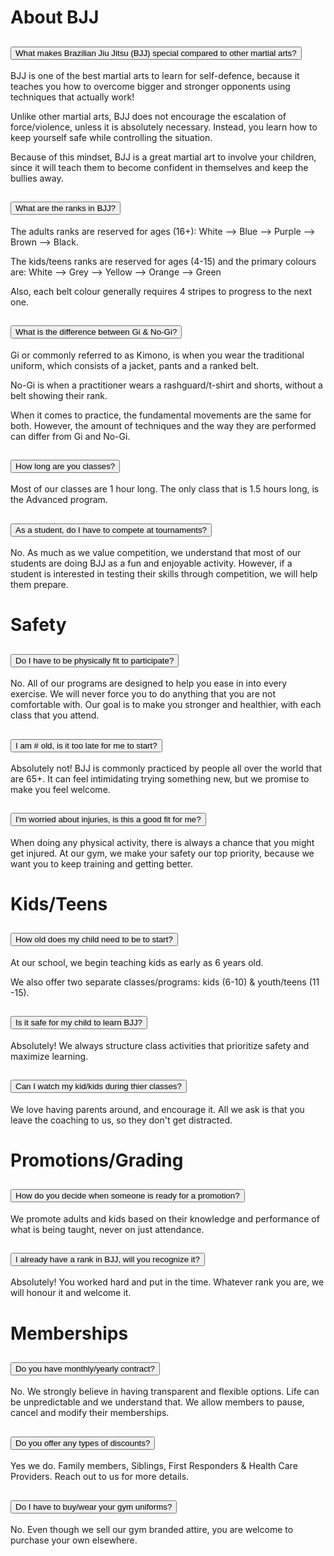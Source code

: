 <div class="container py-5 px-4 p-lg-5">
  <h1 class="fw-bold">
    About BJJ
  </h1>

<div class="accordion" id="accordionExample">
  <div class="accordion-item">
    <h2 class="accordion-header" id="headingOne">
      <button class="accordion-button fw-bold" type="button" data-bs-toggle="collapse" data-bs-target="#collapseOne" aria-expanded="true" aria-controls="collapseOne">
        What makes Brazilian Jiu Jitsu (BJJ) special compared to other martial arts?
      </button>
    </h2>
    <div id="collapseOne" class="accordion-collapse collapse show" aria-labelledby="headingOne" data-bs-parent="#accordionExample">
      <div class="accordion-body">
        <p>
          BJJ is one of the best martial arts to learn for self-defence, because it teaches you how to overcome bigger and stronger opponents using techniques that actually work! 
        </p>
        <p>
Unlike other martial arts, BJJ does not encourage the escalation of force/violence, unless it is absolutely necessary. Instead, you learn how to keep yourself safe while controlling the situation.
        </p>
        <p>
Because of this mindset, BJJ is a great martial art to involve your children, since it will teach them to become confident in themselves and keep the bullies away.
        </p>
      </div>
    </div>
  </div>
  <div class="accordion-item">
    <h2 class="accordion-header" id="headingTwo">
      <button class="accordion-button fw-bold collapsed" type="button" data-bs-toggle="collapse" data-bs-target="#collapseTwo" aria-expanded="false" aria-controls="collapseTwo">
        What are the ranks in BJJ?
      </button>
    </h2>
    <div id="collapseTwo" class="accordion-collapse collapse" aria-labelledby="headingTwo" data-bs-parent="#accordionExample">
      <div class="accordion-body">
        <p>
         The adults ranks are reserved for ages (16+): White --> Blue --> Purple --> Brown --> Black.
        </p>
        <p>
         The kids/teens ranks are reserved for ages (4-15) and the primary colours are: White --> Grey -->  Yellow --> Orange --> Green</p>
        <p>
         Also, each belt colour generally requires 4 stripes to progress to the next one.
        </p>
      </div>
    </div>
  </div>
  <div class="accordion-item">
    <h2 class="accordion-header" id="headingThree">
      <button class="accordion-button fw-bold collapsed" type="button" data-bs-toggle="collapse" data-bs-target="#collapseThree" aria-expanded="false" aria-controls="collapseThree">
        What is the difference between Gi & No-Gi?
      </button>
    </h2>
    <div id="collapseThree" class="accordion-collapse collapse" aria-labelledby="headingThree" data-bs-parent="#accordionExample">
      <div class="accordion-body">
        <p>
          Gi or commonly referred to as Kimono, is when you wear the traditional uniform, which consists of a jacket, pants and a ranked belt.
        </p>
        <p>
          No-Gi is when a practitioner wears a rashguard/t-shirt and shorts, without a belt showing their rank.
        </p>
        <p>
          When it comes to practice, the fundamental movements are the same for both. However, the amount of techniques and the way they are performed can differ from Gi and No-Gi.
        </p>
      </div>
    </div>
  </div>
  <div class="accordion-item">
    <h2 class="accordion-header" id="headingFour">
      <button class="accordion-button fw-bold collapsed" type="button" data-bs-toggle="collapse" data-bs-target="#collapseFour" aria-expanded="false" aria-controls="collapseFour">
        How long are you classes?
      </button>
    </h2>
    <div id="collapseFour" class="accordion-collapse collapse" aria-labelledby="headingFour" data-bs-parent="#accordionExample">
      <div class="accordion-body">
        Most of our classes are 1 hour long. The only class that is 1.5 hours long, is the Advanced program.
      </div>
    </div>
  </div>
  <div class="accordion-item">
    <h2 class="accordion-header" id="headingFive">
      <button class="accordion-button fw-bold collapsed" type="button" data-bs-toggle="collapse" data-bs-target="#collapseFive" aria-expanded="false" aria-controls="collapseFive">
        As a student, do I have to compete at tournaments?
      </button>
    </h2>
    <div id="collapseFive" class="accordion-collapse collapse" aria-labelledby="headingFive" data-bs-parent="#accordionExample">
      <div class="accordion-body">
        No. As much as we value competition, we understand that most of our students are doing BJJ as a fun and enjoyable activity. However, if a student is interested in testing their skills through competition, we will help them prepare.
      </div>
    </div>
  </div>
<div class="container py-5 px-4 p-lg-5">
  <h1 class="fw-bold">
    Safety
  </h1>
  <div class="accordion-item">
    <h2 class="accordion-header" id="headingSix">
      <button class="accordion-button fw-bold collapsed" type="button" data-bs-toggle="collapse" data-bs-target="#collapseSix" aria-expanded="false" aria-controls="collapseSix">
        Do I have to be physically fit to participate?
      </button>
    </h2>
    <div id="collapseSix" class="accordion-collapse collapse" aria-labelledby="headingSix" data-bs-parent="#accordionExample">
      <div class="accordion-body">
        No. All of our programs are designed to help you ease in into every exercise. We will never force you to do anything that you are not comfortable with. Our goal is to make you stronger and healthier, with each class that you attend.
      </div>
    </div>
  </div>
  <div class="accordion-item">
    <h2 class="accordion-header" id="headingSeven">
      <button class="accordion-button fw-bold collapsed" type="button" data-bs-toggle="collapse" data-bs-target="#collapseSeven" aria-expanded="false" aria-controls="collapseSeven">
        I am # old, is it too late for me to start?
      </button>
    </h2>
    <div id="collapseSeven" class="accordion-collapse collapse" aria-labelledby="headingSeven" data-bs-parent="#accordionExample">
      <div class="accordion-body">
        Absolutely not! BJJ is commonly practiced by people all over the world that are 65+. It can feel intimidating trying something new, but we promise to make you feel welcome.
      </div>
    </div>
  </div>
  <div class="accordion-item">
    <h2 class="accordion-header" id="headingEight">
      <button class="accordion-button fw-bold collapsed" type="button" data-bs-toggle="collapse" data-bs-target="#collapseEight" aria-expanded="false" aria-controls="collapseEight">
        I'm worried about injuries, is this a good fit for me?
      </button>
    </h2>
    <div id="collapseEight" class="accordion-collapse collapse" aria-labelledby="headingEight" data-bs-parent="#accordionExample">
      <div class="accordion-body">
        When doing any physical activity, there is always a chance that you might get injured. At our gym, we make your safety our top priority, because we want you to keep training and getting better. 
      </div>
    </div>
  </div>
<div class="container py-5 px-4 p-lg-5">
  <h1 class="fw-bold">
    Kids/Teens
  </h1>  
  <div class="accordion-item">
    <h2 class="accordion-header" id="headingNine">
      <button class="accordion-button fw-bold collapsed" type="button" data-bs-toggle="collapse" data-bs-target="#collapseNine" aria-expanded="false" aria-controls="collapseNine">
        How old does my child need to be to start?
      </button>
    </h2>
    <div id="collapseNine" class="accordion-collapse collapse" aria-labelledby="headingNine" data-bs-parent="#accordionExample">
      <div class="accordion-body">
        <p>
        At our school, we begin teaching kids as early as 6 years old.
        </p> 
        <p> 
        We also offer two separate classes/programs: kids (6-10) & youth/teens (11 -15).
        </p>
      </div>
    </div>
  </div>
  <div class="accordion-item">
    <h2 class="accordion-header" id="headingTen">
      <button class="accordion-button fw-bold collapsed" type="button" data-bs-toggle="collapse" data-bs-target="#collapseTen" aria-expanded="false" aria-controls="collapseTen">
        Is it safe for my child to learn BJJ?
      </button>
    </h2>
    <div id="collapseTen" class="accordion-collapse collapse" aria-labelledby="headingTen" data-bs-parent="#accordionExample">
      <div class="accordion-body">
        Absolutely! We always structure class activities that prioritize safety and maximize learning.
      </div>
    </div>
  </div>
  <div class="accordion-item">
    <h2 class="accordion-header" id="headingEleven">
      <button class="accordion-button fw-bold collapsed" type="button" data-bs-toggle="collapse" data-bs-target="#collapseEleven" aria-expanded="false" aria-controls="collapseEleven">
        Can I watch my kid/kids during thier classes?
      </button>
    </h2>
    <div id="collapseEleven" class="accordion-collapse collapse" aria-labelledby="headingEleven" data-bs-parent="#accordionExample">
      <div class="accordion-body">
        We love having parents around, and encourage it. All we ask is that you leave the coaching to us, so they don't get distracted.
      </div>
    </div>
  </div>
<div class="container py-5 px-4 p-lg-5">
  <h1 class="fw-bold">
    Promotions/Grading
  </h1>
  <div class="accordion-item">
    <h2 class="accordion-header" id="headingTwelve">
      <button class="accordion-button fw-bold collapsed" type="button" data-bs-toggle="collapse" data-bs-target="#collapseTwelve" aria-expanded="false" aria-controls="collapseTwelve">
        How do you decide when someone is ready for a promotion?
      </button>
    </h2>
    <div id="collapseTwelve" class="accordion-collapse collapse" aria-labelledby="headingTwelve" data-bs-parent="#accordionExample">
      <div class="accordion-body">
        We promote adults and kids based on their knowledge and performance of what is being taught, never on just attendance.
      </div>
    </div>
  </div>
  <div class="accordion-item">
    <h2 class="accordion-header" id="headingThirteen">
      <button class="accordion-button fw-bold collapsed" type="button" data-bs-toggle="collapse" data-bs-target="#collapseThirteen" aria-expanded="false" aria-controls="collapseThirteen">
        I already have a rank in BJJ, will you recognize it?
      </button>
    </h2>
    <div id="collapseThirteen" class="accordion-collapse collapse" aria-labelledby="headingThirteen" data-bs-parent="#accordionExample">
      <div class="accordion-body">
        Absolutely! You worked hard and put in the time. Whatever rank you are, we will honour it and welcome it.
      </div>
    </div>
  </div>
<div class="container py-5 px-4 p-lg-5">
  <h1 class="fw-bold">
    Memberships
  </h1>
  <div class="accordion-item">
    <h2 class="accordion-header" id="headingFourteen">
      <button class="accordion-button fw-bold collapsed" type="button" data-bs-toggle="collapse" data-bs-target="#collapseFourteen" aria-expanded="false" aria-controls="collapseFourteen">
        Do you have monthly/yearly contract?
      </button>
    </h2>
    <div id="collapseFourteen" class="accordion-collapse collapse" aria-labelledby="headingFourteen" data-bs-parent="#accordionExample">
      <div class="accordion-body">
        No. We strongly believe in having transparent and flexible options. Life can be unpredictable and we understand that. We allow members to pause, cancel and modify their memberships.
      </div>
    </div>
  </div>
  <div class="accordion-item">
    <h2 class="accordion-header" id="headingFifteen">
      <button class="accordion-button fw-bold collapsed" type="button" data-bs-toggle="collapse" data-bs-target="#collapseFifteen" aria-expanded="false" aria-controls="collapseFifteen">
        Do you offer any types of discounts?
      </button>
    </h2>
    <div id="collapseFifteen" class="accordion-collapse collapse" aria-labelledby="headingFifteen" data-bs-parent="#accordionExample">
      <div class="accordion-body">
        Yes we do. Family members, Siblings, First Responders & Health Care Providers. Reach out to us for more details.
      </div>
    </div>
  </div>
  <div class="accordion-item">
    <h2 class="accordion-header" id="headingSixteen">
      <button class="accordion-button fw-bold collapsed" type="button" data-bs-toggle="collapse" data-bs-target="#collapseSixteen" aria-expanded="false" aria-controls="collapseSixteen">
        Do I have to buy/wear your gym uniforms?
      </button>
    </h2>
    <div id="collapseSixteen" class="accordion-collapse collapse" aria-labelledby="headingSixteen" data-bs-parent="#accordionExample">
      <div class="accordion-body">
        No. Even though we sell our gym branded attire, you are welcome to purchase your own elsewhere.
      </div>
    </div>
  </div>
</div> 
